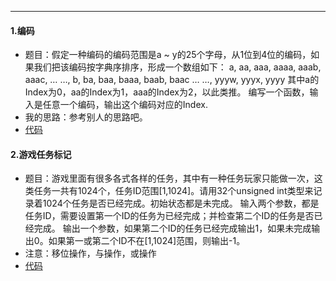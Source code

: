 ----
#### 1.编码
* 题目：假定一种编码的编码范围是a ~ y的25个字母，从1位到4位的编码，如果我们把该编码按字典序排序，形成一个数组如下： a, aa, aaa, aaaa, aaab, aaac, … …, b, ba, baa, baaa, baab, baac … …, yyyw, yyyx, yyyy 其中a的Index为0，aa的Index为1，aaa的Index为2，以此类推。 编写一个函数，输入是任意一个编码，输出这个编码对应的Index. 
* 我的思路：参考别人的思路吧。
* [代码](https://github.com/Tramac/NewCoder/blob/master/Tencent2017/Encoder.cpp)
#### 2.游戏任务标记
* 题目：游戏里面有很多各式各样的任务，其中有一种任务玩家只能做一次，这类任务一共有1024个，任务ID范围[1,1024]。请用32个unsigned int类型来记录着1024个任务是否已经完成。初始状态都是未完成。 输入两个参数，都是任务ID，需要设置第一个ID的任务为已经完成；并检查第二个ID的任务是否已经完成。 输出一个参数，如果第二个ID的任务已经完成输出1，如果未完成输出0。如果第一或第二个ID不在[1,1024]范围，则输出-1。
* 注意：移位操作，与操作，或操作
* [代码](https://github.com/Tramac/NewCoder/blob/master/Tencent2017/GameTaskFlag.cpp)
